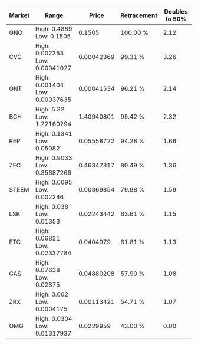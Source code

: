 | Market | Range | Price| Retracement | Doubles to 50% |
| --- | --- | --- | --- | --- |
| GNO | High: 0.4889<br />Low: 0.1505 | 0.1505 | 100.00 % | 2.12 |
| CVC | High: 0.002353<br />Low: 0.00041027 | 0.00042369 | 99.31 % | 3.26 |
| GNT | High: 0.001404<br />Low: 0.00037635 | 0.00041534 | 96.21 % | 2.14 |
| BCH | High: 5.32<br />Low: 1.22160294 | 1.40940801 | 95.42 % | 2.32 |
| REP | High: 0.1341<br />Low: 0.05082 | 0.05558722 | 94.28 % | 1.66 |
| ZEC | High: 0.9033<br />Low: 0.35687266 | 0.46347817 | 80.49 % | 1.36 |
| STEEM | High: 0.0095<br />Low: 0.002246 | 0.00369854 | 79.98 % | 1.59 |
| LSK | High: 0.038<br />Low: 0.01353 | 0.02243442 | 63.61 % | 1.15 |
| ETC | High: 0.06821<br />Low: 0.02337784 | 0.0404979 | 61.81 % | 1.13 |
| GAS | High: 0.07638<br />Low: 0.02875 | 0.04880208 | 57.90 % | 1.08 |
| ZRX | High: 0.002<br />Low: 0.0004175 | 0.00113421 | 54.71 % | 1.07 |
| OMG | High: 0.0304<br />Low: 0.01317937 | 0.0229959 | 43.00 % | 0.00 |
